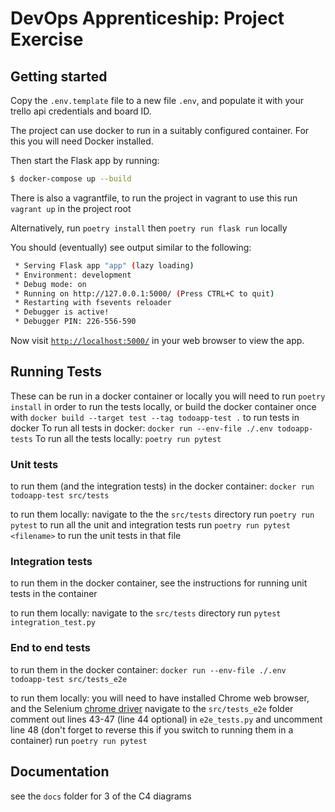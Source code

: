 # DevOps Apprenticeship: Project Exercise

## Getting started

Copy the `.env.template` file to a new file `.env`, and populate it with your trello api credentials and board ID. 

The project can use docker to run in a suitably configured container. For this you will need Docker installed.

Then start the Flask app by running:
```bash
$ docker-compose up --build
```

There is also a vagrantfile, to run the project in vagrant
to use this run `vagrant up` in the project root

Alternatively, run `poetry install` then `poetry run flask run` locally

You should (eventually) see output similar to the following:
```bash
 * Serving Flask app "app" (lazy loading)
 * Environment: development
 * Debug mode: on
 * Running on http://127.0.0.1:5000/ (Press CTRL+C to quit)
 * Restarting with fsevents reloader
 * Debugger is active!
 * Debugger PIN: 226-556-590
```
Now visit [`http://localhost:5000/`](http://localhost:5000/) in your web browser to view the app.

## Running Tests
These can be run in a docker container or locally
you will need to run `poetry install` in order to run the tests locally, or build the docker container once with `docker build --target test --tag todoapp-test .` to run tests in docker
To run all tests in docker: `docker run --env-file ./.env todoapp-tests`
To run all the tests locally: `poetry run pytest`

### Unit tests
to run them (and the integration tests) in the docker container: `docker run todoapp-test src/tests`

to run them locally:
navigate to the the `src/tests` directory
run `poetry run pytest` to run all the unit and integration tests
run `poetry run pytest <filename>` to run the unit tests in that file

### Integration tests
to run them in the docker container, see the instructions for running unit tests in the container

to run them locally:
navigate to the `src/tests` directory
run `pytest integration_test.py`

### End to end tests
to run them in the docker container: `docker run --env-file ./.env todoapp-test src/tests_e2e`

to run them locally:
you will need to have installed Chrome web browser, and the Selenium [chrome driver](https://chromedriver.chromium.org/downloads)
navigate to the `src/tests_e2e` folder
comment out lines 43-47 (line 44 optional) in `e2e_tests.py` and uncomment line 48 (don't forget to reverse this if you switch to running them in a container)
run `poetry run pytest`

## Documentation
see the `docs` folder for 3 of the C4 diagrams
